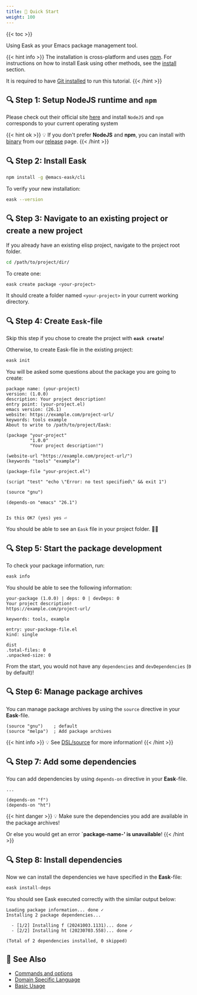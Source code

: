 ```yaml
---
title: 🔰 Quick Start
weight: 100
---
```


{{< toc >}}

Using Eask as your Emacs package management tool.

{{< hint info >}}
The installation is cross-platform and uses [npm](https://www.npmjs.com/).
For instructions on how to install Eask using other methods, see the
[install](https://emacs-eask.github.io/Getting-Started/Install-Eask/)
section.

It is required to have [Git installed](https://git-scm.com/downloads)
to run this tutorial.
{{< /hint >}}

## 🔍 Step 1: Setup NodeJS runtime and `npm`

Please check out their official site
[here](https://docs.npmjs.com/downloading-and-installing-node-js-and-npm#using-a-node-installer-to-install-nodejs-and-npm)
and install `NodeJS` and `npm` corresponds to your current operating system

{{< hint ok >}}
💡 If you don't prefer **NodeJS** and **npm**, you can install with [binary](https://emacs-eask.github.io/Getting-Started/Install-Eask/#binary-cross-platform)
from our [release](https://github.com/emacs-eask/cli/releases) page.
{{< /hint >}}

## 🔍 Step 2: Install Eask

```sh
npm install -g @emacs-eask/cli
```

To verify your new installation:

```sh
eask --version
```

## 🔍 Step 3: Navigate to an existing project or create a new project

If you already have an existing elisp project, navigate to the project root
folder.

```sh
cd /path/to/project/dir/
```

To create one:

```sh
eask create package <your-project>
```

It should create a folder named `<your-project>` in your current working directory.

## 🔍 Step 4: Create `Eask`-file

Skip this step if you chose to create the project with **`eask create`**!

Otherwise, to create Eask-file in the existing project:

```sh
eask init
```

You will be asked some questions about the package you are going to create:

```
package name: (your-project)
version: (1.0.0)
description: Your project description!
entry point: (your-project.el)
emacs version: (26.1)
website: https://example.com/project-url/
keywords: tools example
About to write to /path/to/project/Eask:

(package "your-project"
         "1.0.0"
         "Your project description!")

(website-url "https://example.com/project-url/")
(keywords "tools" "example")

(package-file "your-project.el")

(script "test" "echo \"Error: no test specified\" && exit 1")

(source "gnu")

(depends-on "emacs" "26.1")


Is this OK? (yes) yes ⏎
```

You should be able to see an `Eask` file in your project folder. 🎉🎊

## 🔍 Step 5: Start the package development

To check your package information, run:

```sh
eask info
```

You should be able to see the following information:

```
your-package (1.0.0) | deps: 0 | devDeps: 0
Your project description!
https://example.com/project-url/

keywords: tools, example

entry: your-package-file.el
kind: single

dist
.total-files: 0
.unpacked-size: 0
```

From the start, you would not have any `dependencies` and `devDependencies` (`0` by default)!

## 🔍 Step 6: Manage package archives

You can manage package archives by using the `source` directive in your **Eask**-file.

```elisp
(source "gnu")    ; default
(source "melpa")  ; Add package archives
```

{{< hint info >}}
💡 See [DSL/source](https://emacs-eask.github.io/DSL/#-source-alias) for more information!
{{< /hint >}}

## 🔍 Step 7: Add some dependencies

You can add dependencies by using `depends-on` directive in your **Eask**-file.

```elisp
...

(depends-on "f")
(depends-on "ht")
```

{{< hint danger >}}
💡 Make sure the dependencies you add are available in the package archives!

Or else you would get an error **`package-name-' is unavailable**!
{{< /hint >}}

## 🔍 Step 8: Install dependencies

Now we can install the dependencies we have specified in the **Eask**-file:

```sh
eask install-deps
```

You should see Eask executed correctly with the similar output below:

```
Loading package information... done ✓
Installing 2 package dependencies...

  - [1/2] Installing f (20241003.1131)... done ✓
  - [2/2] Installing ht (20230703.558)... done ✓

(Total of 2 dependencies installed, 0 skipped)
```

## 🔗 See Also

- [Commands and options](https://emacs-eask.github.io/Getting-Started/Commands-and-options/)
- [Domain Specific Language](https://emacs-eask.github.io/DSL/)
- [Basic Usage](https://emacs-eask.github.io/Getting-Started/Basic-Usage/)

